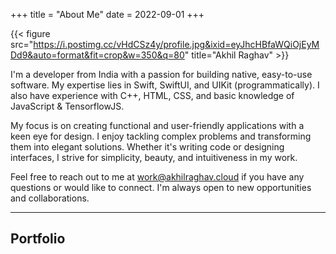 +++
title = "About Me"
date = 2022-09-01
+++


{{< figure src="https://i.postimg.cc/vHdCSz4y/profile.jpg&ixid=eyJhcHBfaWQiOjEyMDd9&auto=format&fit=crop&w=350&q=80" title="Akhil Raghav" >}}
<!-- ![Profile Picture](https://i.postimg.cc/vHdCSz4y/profile.jpg) -->





I'm a developer from India with a passion for building native, easy-to-use software. My expertise lies in Swift, SwiftUI, and UIKit (programmatically). I also have experience with C++, HTML, CSS, and basic knowledge of JavaScript & TensorflowJS.

My focus is on creating functional and user-friendly applications with a keen eye for design. I enjoy tackling complex problems and transforming them into elegant solutions. Whether it's writing code or designing interfaces, I strive for simplicity, beauty, and intuitiveness in my work.

Feel free to reach out to me at [work@akhilraghav.cloud](mailto:work@akhilraghav.cloud) if you have any questions or would like to connect. I'm always open to new opportunities and collaborations.


--------

## Portfolio 



